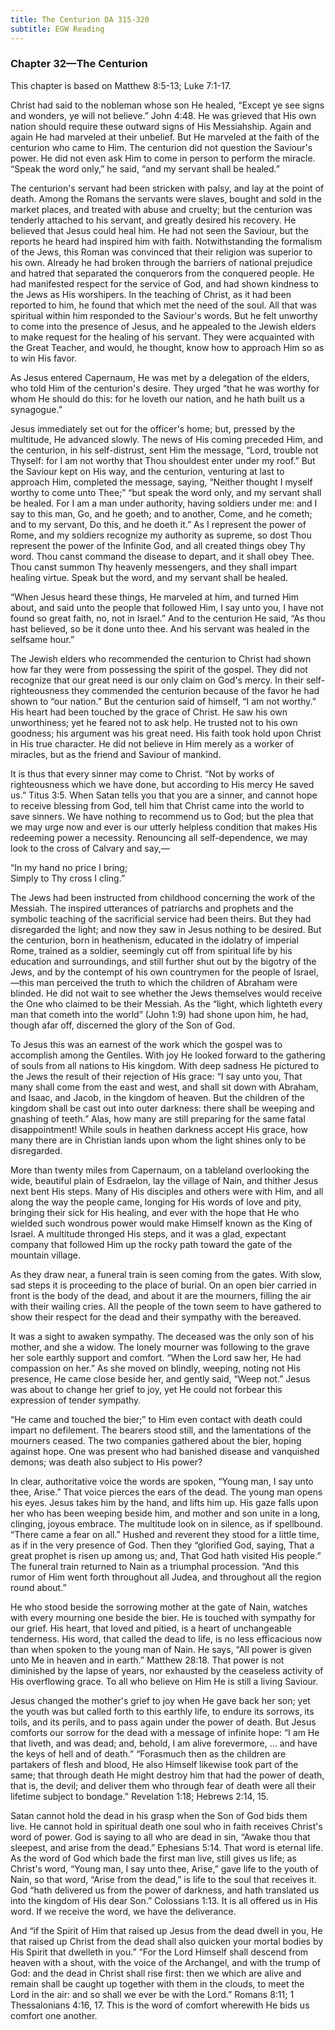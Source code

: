 ```yaml
---
title: The Centurion DA 315-320
subtitle: EGW Reading
---
```


### Chapter 32—The Centurion

This chapter is based on Matthew 8:5-13; Luke 7:1-17.

Christ had said to the nobleman whose son He healed, “Except ye see signs and wonders, ye will not believe.” John 4:48. He was grieved that His own nation should require these outward signs of His Messiahship. Again and again He had marveled at their unbelief. But He marveled at the faith of the centurion who came to Him. The centurion did not question the Saviour's power. He did not even ask Him to come in person to perform the miracle. “Speak the word only,” he said, “and my servant shall be healed.”

The centurion's servant had been stricken with palsy, and lay at the point of death. Among the Romans the servants were slaves, bought and sold in the market places, and treated with abuse and cruelty; but the centurion was tenderly attached to his servant, and greatly desired his recovery. He believed that Jesus could heal him. He had not seen the Saviour, but the reports he heard had inspired him with faith. Notwithstanding the formalism of the Jews, this Roman was convinced that their religion was superior to his own. Already he had broken through the barriers of national prejudice and hatred that separated the conquerors from the conquered people. He had manifested respect for the service of God, and had shown kindness to the Jews as His worshipers. In the teaching of Christ, as it had been reported to him, he found that which met the need of the soul. All that was spiritual within him responded to the Saviour's words. But he felt unworthy to come into the presence of Jesus, and he appealed to the Jewish elders to make request for the healing of his servant. They were acquainted with the Great Teacher, and would, he thought, know how to approach Him so as to win His favor.

As Jesus entered Capernaum, He was met by a delegation of the elders, who told Him of the centurion's desire. They urged “that he was worthy for whom He should do this: for he loveth our nation, and he hath built us a synagogue.”

Jesus immediately set out for the officer's home; but, pressed by the multitude, He advanced slowly. The news of His coming preceded Him, and the centurion, in his self-distrust, sent Him the message, “Lord, trouble not Thyself: for I am not worthy that Thou shouldest enter under my roof.” But the Saviour kept on His way, and the centurion, venturing at last to approach Him, completed the message, saying, “Neither thought I myself worthy to come unto Thee;” “but speak the word only, and my servant shall be healed. For I am a man under authority, having soldiers under me: and I say to this man, Go, and he goeth; and to another, Come, and he cometh; and to my servant, Do this, and he doeth it.” As I represent the power of Rome, and my soldiers recognize my authority as supreme, so dost Thou represent the power of the Infinite God, and all created things obey Thy word. Thou canst command the disease to depart, and it shall obey Thee. Thou canst summon Thy heavenly messengers, and they shall impart healing virtue. Speak but the word, and my servant shall be healed.

“When Jesus heard these things, He marveled at him, and turned Him about, and said unto the people that followed Him, I say unto you, I have not found so great faith, no, not in Israel.” And to the centurion He said, “As thou hast believed, so be it done unto thee. And his servant was healed in the selfsame hour.”

The Jewish elders who recommended the centurion to Christ had shown how far they were from possessing the spirit of the gospel. They did not recognize that our great need is our only claim on God's mercy. In their self-righteousness they commended the centurion because of the favor he had shown to “our nation.” But the centurion said of himself, “I am not worthy.” His heart had been touched by the grace of Christ. He saw his own unworthiness; yet he feared not to ask help. He trusted not to his own goodness; his argument was his great need. His faith took hold upon Christ in His true character. He did not believe in Him merely as a worker of miracles, but as the friend and Saviour of mankind.

It is thus that every sinner may come to Christ. “Not by works of righteousness which we have done, but according to His mercy He saved us.” Titus 3:5. When Satan tells you that you are a sinner, and cannot hope to receive blessing from God, tell him that Christ came into the world to save sinners. We have nothing to recommend us to God; but the plea that we may urge now and ever is our utterly helpless condition that makes His redeeming power a necessity. Renouncing all self-dependence, we may look to the cross of Calvary and say,—

“In my hand no price I bring;\
Simply to Thy cross I cling.”

The Jews had been instructed from childhood concerning the work of the Messiah. The inspired utterances of patriarchs and prophets and the symbolic teaching of the sacrificial service had been theirs. But they had disregarded the light; and now they saw in Jesus nothing to be desired. But the centurion, born in heathenism, educated in the idolatry of imperial Rome, trained as a soldier, seemingly cut off from spiritual life by his education and surroundings, and still further shut out by the bigotry of the Jews, and by the contempt of his own countrymen for the people of Israel,—this man perceived the truth to which the children of Abraham were blinded. He did not wait to see whether the Jews themselves would receive the One who claimed to be their Messiah. As the “light, which lighteth every man that cometh into the world” (John 1:9) had shone upon him, he had, though afar off, discerned the glory of the Son of God.

To Jesus this was an earnest of the work which the gospel was to accomplish among the Gentiles. With joy He looked forward to the gathering of souls from all nations to His kingdom. With deep sadness He pictured to the Jews the result of their rejection of His grace: “I say unto you, That many shall come from the east and west, and shall sit down with Abraham, and Isaac, and Jacob, in the kingdom of heaven. But the children of the kingdom shall be cast out into outer darkness: there shall be weeping and gnashing of teeth.” Alas, how many are still preparing for the same fatal disappointment! While souls in heathen darkness accept His grace, how many there are in Christian lands upon whom the light shines only to be disregarded.

More than twenty miles from Capernaum, on a tableland overlooking the wide, beautiful plain of Esdraelon, lay the village of Nain, and thither Jesus next bent His steps. Many of His disciples and others were with Him, and all along the way the people came, longing for His words of love and pity, bringing their sick for His healing, and ever with the hope that He who wielded such wondrous power would make Himself known as the King of Israel. A multitude thronged His steps, and it was a glad, expectant company that followed Him up the rocky path toward the gate of the mountain village.

As they draw near, a funeral train is seen coming from the gates. With slow, sad steps it is proceeding to the place of burial. On an open bier carried in front is the body of the dead, and about it are the mourners, filling the air with their wailing cries. All the people of the town seem to have gathered to show their respect for the dead and their sympathy with the bereaved.

It was a sight to awaken sympathy. The deceased was the only son of his mother, and she a widow. The lonely mourner was following to the grave her sole earthly support and comfort. “When the Lord saw her, He had compassion on her.” As she moved on blindly, weeping, noting not His presence, He came close beside her, and gently said, “Weep not.” Jesus was about to change her grief to joy, yet He could not forbear this expression of tender sympathy.

“He came and touched the bier;” to Him even contact with death could impart no defilement. The bearers stood still, and the lamentations of the mourners ceased. The two companies gathered about the bier, hoping against hope. One was present who had banished disease and vanquished demons; was death also subject to His power?

In clear, authoritative voice the words are spoken, “Young man, I say unto thee, Arise.” That voice pierces the ears of the dead. The young man opens his eyes. Jesus takes him by the hand, and lifts him up. His gaze falls upon her who has been weeping beside him, and mother and son unite in a long, clinging, joyous embrace. The multitude look on in silence, as if spellbound. “There came a fear on all.” Hushed and reverent they stood for a little time, as if in the very presence of God. Then they “glorified God, saying, That a great prophet is risen up among us; and, That God hath visited His people.” The funeral train returned to Nain as a triumphal procession. “And this rumor of Him went forth throughout all Judea, and throughout all the region round about.”

He who stood beside the sorrowing mother at the gate of Nain, watches with every mourning one beside the bier. He is touched with sympathy for our grief. His heart, that loved and pitied, is a heart of unchangeable tenderness. His word, that called the dead to life, is no less efficacious now than when spoken to the young man of Nain. He says, “All power is given unto Me in heaven and in earth.” Matthew 28:18. That power is not diminished by the lapse of years, nor exhausted by the ceaseless activity of His overflowing grace. To all who believe on Him He is still a living Saviour.

Jesus changed the mother's grief to joy when He gave back her son; yet the youth was but called forth to this earthly life, to endure its sorrows, its toils, and its perils, and to pass again under the power of death. But Jesus comforts our sorrow for the dead with a message of infinite hope: “I am He that liveth, and was dead; and, behold, I am alive forevermore, ... and have the keys of hell and of death.” “Forasmuch then as the children are partakers of flesh and blood, He also Himself likewise took part of the same; that through death He might destroy him that had the power of death, that is, the devil; and deliver them who through fear of death were all their lifetime subject to bondage.” Revelation 1:18; Hebrews 2:14, 15.

Satan cannot hold the dead in his grasp when the Son of God bids them live. He cannot hold in spiritual death one soul who in faith receives Christ's word of power. God is saying to all who are dead in sin, “Awake thou that sleepest, and arise from the dead.” Ephesians 5:14. That word is eternal life. As the word of God which bade the first man live, still gives us life; as Christ's word, “Young man, I say unto thee, Arise,” gave life to the youth of Nain, so that word, “Arise from the dead,” is life to the soul that receives it. God “hath delivered us from the power of darkness, and hath translated us into the kingdom of His dear Son.” Colossians 1:13. It is all offered us in His word. If we receive the word, we have the deliverance.

And “if the Spirit of Him that raised up Jesus from the dead dwell in you, He that raised up Christ from the dead shall also quicken your mortal bodies by His Spirit that dwelleth in you.” “For the Lord Himself shall descend from heaven with a shout, with the voice of the Archangel, and with the trump of God: and the dead in Christ shall rise first: then we which are alive and remain shall be caught up together with them in the clouds, to meet the Lord in the air: and so shall we ever be with the Lord.” Romans 8:11; 1 Thessalonians 4:16, 17. This is the word of comfort wherewith He bids us comfort one another.